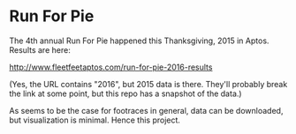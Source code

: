 # Run For Pie
The 4th annual Run For Pie happened this Thanksgiving, 2015 in Aptos.
Results are here:

http://www.fleetfeetaptos.com/run-for-pie-2016-results

(Yes, the URL contains "2016", but 2015 data is there. They'll probably break
the link at some point, but this repo has a snapshot of the data.)

As seems to be the case for footraces in general, data can be downloaded, but
visualization is minimal. Hence this project.

